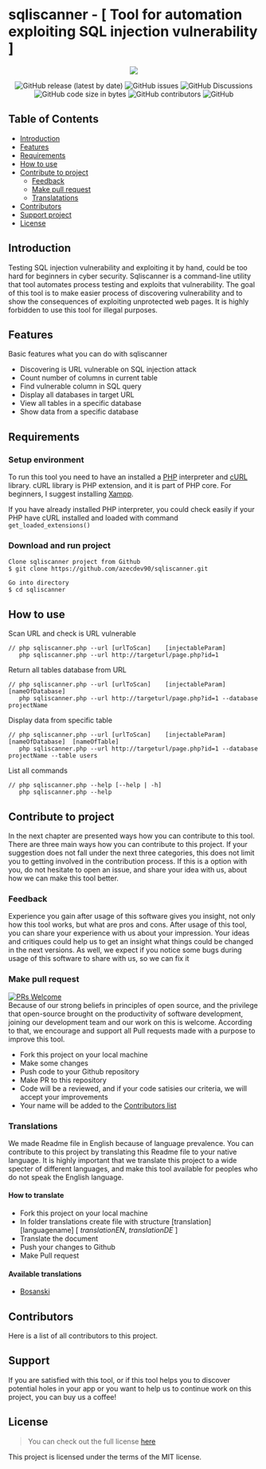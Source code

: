 # sqliscanner - [ Tool for automation exploiting SQL injection vulnerability ]

<p align="center">
  <img src="https://user-images.githubusercontent.com/58860019/150654821-8782daf9-fdf9-43ec-849d-b62a661f7d3b.png" />
</p>


<p align="center">

<img alt="GitHub release (latest by date)" src="https://img.shields.io/github/v/release/azecdev90/sqliscanner">
 <img alt="GitHub issues" src="https://img.shields.io/github/issues/azecdev90/sqliscanner">
 <img alt="GitHub Discussions" src="https://img.shields.io/github/discussions/azecdev90/sqliscanner?color=27ae60">
 <img alt="GitHub code size in bytes" src="https://img.shields.io/github/languages/code-size/azecdev90/sqliscanner?color=e74c3c">
 <img alt="GitHub contributors" src="https://img.shields.io/github/contributors/azecdev90/sqliscanner">
  <img alt="GitHub" src="https://img.shields.io/github/license/azecdev90/sqliscanner">
</p>

## Table of Contents
- [Introduction](#introduction)
- [Features](#features)
- [Requirements](#requirements)
- [How to use](#how-to-use)
- [Contribute to project](#contribute-to-project)
  - [Feedback](#feedback)
  - [Make pull request](#make-pull-request)
  - [Translatations](#translations)
- [Contributors](#contributors)
- [Support project](#support)
- [License](#license)   


## Introduction
Testing SQL injection vulnerability and exploiting it by hand, could be too hard for beginners in cyber security. Sqliscanner is a command-line utility that tool automates process testing and exploits that vulnerability. The goal of this tool is to make easier process of discovering vulnerability and to show the consequences of exploiting unprotected web pages. It is highly forbidden to use this tool for illegal purposes.       

## Features
Basic features what you can do with sqliscanner

- Discovering is URL vulnerable on SQL injection attack
- Count number of columns in current table
- Find vulnerable column in SQL query
- Display all databases in target URL
- View all tables in a specific database
- Show data from a specific database



## Requirements
### Setup environment
To run this tool you need to have an installed a [PHP](www.php.net) interpreter and [cURL](https://curl.se/) library. cURL library is PHP extension, and it is part of PHP core. For beginners, I suggest installing [Xampp](https://www.apachefriends.org/index.html).

If you have already installed PHP interpreter, you could check easily if your PHP have cURL installed and loaded with command
`get_loaded_extensions()`

### Download and run project
```
Clone sqliscanner project from Github
$ git clone https://github.com/azecdev90/sqliscanner.git

Go into directory
$ cd sqliscanner
```
## How to use
Scan URL and check is URL vulnerable    
```
// php sqliscanner.php --url [urlToScan]    [injectableParam]  
   php sqliscanner.php --url http://targeturl/page.php?id=1  
```  

Return all tables database from URL  
```
// php sqliscanner.php --url [urlToScan]    [injectableParam]        [nameOfDatabase]  
   php sqliscanner.php --url http://targeturl/page.php?id=1 --database projectName
```
Display data from specific table
```
// php sqliscanner.php --url [urlToScan]    [injectableParam]        [nameOfDatabase]  [nameOfTable]
   php sqliscanner.php --url http://targeturl/page.php?id=1 --database projectName --table users
```
List all commands
```
// php sqliscanner.php --help [--help | -h] 
   php sqliscanner.php --help 
   ```
## Contribute to project
In the next chapter are presented ways how you can contribute to this tool. There are three main ways how you can contribute to this project. If your suggestion does not fall under the next three categories, this does not limit you to getting involved in the contribution process. If this is a option with you, do not hesitate to open an issue, and share your idea with us, about how we can make this tool better.
 
### Feedback
Experience you gain after usage of this software gives you insight, not only how this tool works, but what are pros and cons. After usage of this tool, you can share your experience with us about your impression. Your ideas and critiques could help us to get an insight what things could be changed in the next versions. As well, we expect if you notice some bugs during usage of this software to share with us, so we can fix it 
### Make pull request
[![PRs Welcome](https://img.shields.io/badge/PRs-welcome-brightgreen.svg?style=flat-square)](https://makeapullrequest.com)  
Because of our strong beliefs in principles of open source, and the privilege that open-source brought on the productivity of software development, joining our development team and our work on this is welcome. According to that, we encourage and support all Pull requests made with a purpose to improve this tool.
- Fork this project on your local machine
- Make some changes
- Push code to your Github repository
- Make PR to this repository
- Code will be a reviewed, and if your code satisies our criteria, we will accept your improvements
- Your name will be added to the [Contributors list](#contributors)



### Translations

We made Readme file in English because of language prevalence. You can contribute to this project by translating this Readme file to your native language. It is highly important that we translate this project to a wide specter of different languages, and make this tool available for peoples who do not speak the English language.

#### How to translate
- Fork this project on your local machine
- In folder translations create file with structure [translation][languagename] [ *translationEN*, *translationDE* ]
- Translate the document
- Push your changes to Github
- Make Pull request

#### Available translations
 - [Bosanski](translations/translationBS.md)

## Contributors
Here is a list of all contributors to this project.


## Support
If you are satisfied with this tool, or if this tool helps you to discover potential holes in your app or you want to help us to continue work on this project, you can buy us a coffee! 

## License
> You can check out the full license [here](https://opensource.org/licenses/MIT)
  
This project is licensed under the terms of the MIT license.




